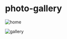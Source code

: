 # photo-gallery


![home](https://github.com/markkarme/photo-gallery/assets/52974176/030b2b7e-5f9c-4134-bc7b-30abdaf6c465)


![gallery](https://github.com/markkarme/photo-gallery/assets/52974176/1f89fd63-2b49-4364-a6dc-7adaa47eb2de)
